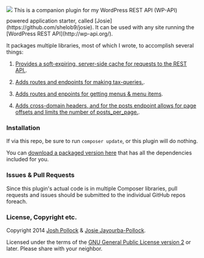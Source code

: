 <p style="display:inline-block;text-align:center;"><img src="https://github.com/Shelob9/josie/blob/master/img/josie.jpg"  /></p>
This is a companion plugin for my WordPress REST API (WP-API) powered application starter, called [Josie](https://github.com/shelob9/josie). It can be used with any site running the [WordPress REST API](http://wp-api.org/). 

It packages multiple libraries, most of which I wrote, to accomplish several things:
 
 1) [Provides a soft-expiring, server-side cache for requests to the REST API.](https://github.com/shelob9/jp-rest-cache).
 
 2) [Adds routes and endpoints for making tax-queries.](https://github.com/Shelob9/jp-tax-query).
 
 3) [Adds routes and enpoints for getting menus & menu items](https://github.com/Shelob9/jp-menu-route).
 
 4) [Adds cross-domain headers, and for the posts endpoint allows for page offsets and limits the number of posts_per_page.](https://github.com/Shelob9/jp-rest-access).
 
### Installation
If  via this repo, be sure to run `composer update`, or this plugin will do nothing.

You can [download a packaged version here](http://joshpress.net/jp-content/uploads/2014/10/josie-api-0.1.0.zip) that has all the dependencies included for you.

### Issues & Pull Requests
Since this plugin's actual code is in multiple Composer libraries, pull requests and issues should be submitted to the individual GitHub repos foreach.

### License, Copyright etc.
Copyright 2014 [Josh Pollock](http://JoshPress.net) & [Josie Jayourba-Pollock](https://raw.githubusercontent.com/Shelob9/josie/master/img/josie.jpg).

Licensed under the terms of the [GNU General Public License version 2](http://www.gnu.org/licenses/gpl-2.0.html) or later. Please share with your neighbor.
